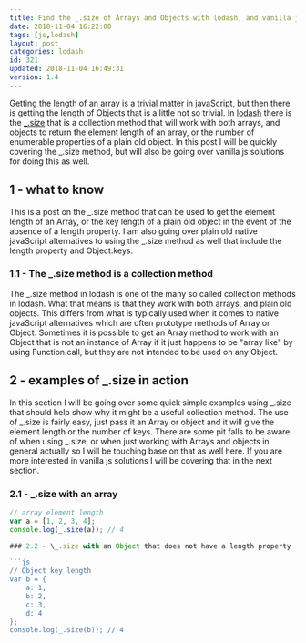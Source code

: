 ```yaml
---
title: Find the _.size of Arrays and Objects with lodash, and vanilla js
date: 2018-11-04 16:22:00
tags: [js,lodash]
layout: post
categories: lodash
id: 321
updated: 2018-11-04 16:49:31
version: 1.4
---
```


Getting the length of an array is a trivial matter in javaScript, but then there is getting the length of Objects that is a little not so trivial. In [lodash](https://lodash.com/) there is the [\_.size](https://lodash.com/docs/4.17.10#size) that is a collection method that will work with both arrays, and objects to return the element length of an array, or the number of enumerable properties of a plain old object. In this post I will be quickly covering the \_.size method, but will also be going over vanilla js solutions for doing this as well.

<!-- more -->

## 1 - what to know

This is a post on the \_.size method that can be used to get the element length of an Array, or the key length of a plain old object in the event of the absence of a length property. I am also going over plain old native javaScript alternatives to using the \_.size method as well that include the length property and Object.keys.

### 1.1 - The \_.size method is a collection method

The \_.size method in lodash is one of the many so called collection methods in lodash. What that means is that they work with both arrays, and plain old objects. This differs from what is typically used when it comes to native javaScript alternatives which are often prototype methods of Array or Object. Sometimes it is possible to get an Array method to work with an Object that is not an instance of Array if it just happens to be "array like" by using Function.call, but they are not intended to be used on any Object.

## 2 - examples of \_.size in action

In this section I will be going over some quick simple examples using \_.size that should help show why it might be a useful collection method. The use of \_.size is fairly easy, just pass it an Array or object and it will give the element length or the number of keys. There are some pit falls to be aware of when using \_.size, or when just working with Arrays and objects in general actually so I will be touching base on that as well here. If you are more interested in vanilla js solutions I will be covering that in the next section.

### 2.1 - \_.size with an array
```js
// array element length
var a = [1, 2, 3, 4];
console.log(_.size(a)); // 4

### 2.2 - \_.size with an Object that does not have a length property

```js
// Object key length
var b = {
    a: 1,
    b: 2,
    c: 3,
    d: 4
};
console.log(_.size(b)); // 4
```
